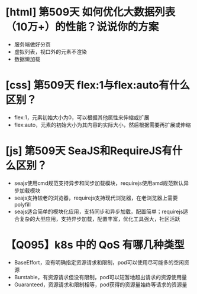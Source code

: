 # [html] 第509天 如何优化大数据列表（10万+）的性能？说说你的方案

- 服务端做好分页
- 虚拟列表，视口外的元素不渲染
- 数据懒加载

# [css] 第509天 flex:1与flex:auto有什么区别？

- flex:1，元素初始大小为0，可以根据其他属性来伸缩或扩展
- flex:auto，元素的初始大小为其内容的实际大小，然后根据需要再扩展或伸缩

# [js] 第509天 SeaJS和RequireJS有什么区别？

- seajs使用cmd规范支持异步和同步加载模块，requirejs使用amd规范默认异步加载模块
- seajs支持较老的浏览器，requirejs支持现代浏览器，在老浏览器上需要polyfill
- seajs适合简单的模块化应用，支持同步和异步加载，配置简单；requirejs适合复杂的大型应用，支持异步加载，配置丰富，优化工具强大，社区活跃

# 【Q095】k8s 中的 QoS 有哪几种类型

- BaseEffort，没有明确指定资源请求和限制，pod可以使用尽可能多的空闲资源
- Burstable，有资源请求但没有限制，pod可以短暂地超出请求的资源使用量
- Guaranteed，资源请求和限制相等，pod获得的资源量始终等请求的资源量
